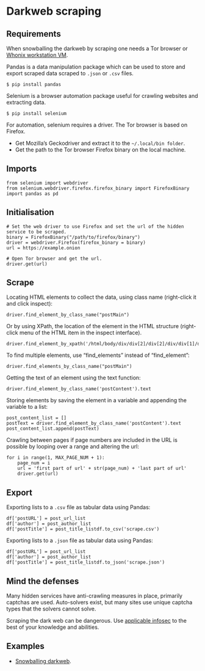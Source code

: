 # Darkweb scraping

## Requirements

When snowballing the darkweb by scraping one needs a Tor browser or [Whonix workstation VM](https://github.com/tymyrddin/orchard/blob/main/mitigations/virtualisation/kvm/Whonix.md).

Pandas is a data manipulation package which can be used to store and export scraped data scraped to `.json` or `.csv` files.

    $ pip install pandas

Selenium is a browser automation package useful for crawling websites and extracting data.

    $ pip install selenium

For automation, selenium requires a driver. The Tor browser is based on Firefox. 

* Get Mozilla’s Geckodriver and extract it to the `~/.local/bin folder`.
* Get the path to the Tor browser Firefox binary on the local machine. 

## Imports

    from selenium import webdriver
    from selenium.webdriver.firefox.firefox_binary import FirefoxBinary
    import pandas as pd

## Initialisation

    # Set the web driver to use Firefox and set the url of the hidden service to be scraped.
    binary = FirefoxBinary("/path/to/firefox/binary")
    driver = webdriver.Firefox(firefox_binary = binary)
    url = https://example.onion

    # Open Tor browser and get the url.
    driver.get(url)

## Scrape

Locating HTML elements to collect the data, using class name (right-click it and click inspect):

    driver.find_element_by_class_name("postMain")

Or by using XPath, the location of the element in the HTML structure (right-click menu of the HTML item in the inspect interface). 

    driver.find_element_by_xpath('/html/body/div/div[2]/div[2]/div/div[1]/div/a[1]')

To find multiple elements, use “find_elements” instead of “find_element”: 

    driver.find_elements_by_class_name("postMain")

Getting the text of an element using the text function:

    driver.find_element_by_class_name('postContent').text

Storing elements by saving the element in a variable and appending the variable to a list: 

    post_content_list = []
    postText = driver.find_element_by_class_name('postContent').text
    post_content_list.append(postText)

Crawling between pages if page numbers are included in the URL is possible by looping over a range and altering the url:

    for i in range(1, MAX_PAGE_NUM + 1):
        page_num = i
        url = 'first part of url' + str(page_num) + 'last part of url'
        driver.get(url)

## Export

Exporting lists to a `.csv` file as tabular data using Pandas: 

    df['postURL'] = post_url_list
    df['author'] = post_author_list
    df['postTitle'] = post_title_listdf.to_csv('scrape.csv')

Exporting lists to a `.json` file as tabular data using Pandas: 

    df['postURL'] = post_url_list
    df['author'] = post_author_list
    df['postTitle'] = post_title_listdf.to_json('scrape.json')

## Mind the defenses

Many hidden services have anti-crawling measures in place, primarily captchas are used. Auto-solvers exist, but many sites use unique captcha types that the solvers cannot solve. 

Scraping the dark web can be dangerous. Use [applicable infosec](https://github.com/tymyrddin/orchard/tree/main/mitigations/data) to the best of your knowledge and abilities. 

## Examples

* [Snowballing darkweb](https://github.com/tymyrddin/qyrvunth/tree/main//scraping/snowballing-darkweb.py).